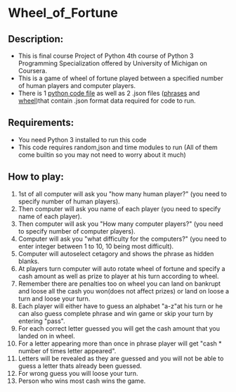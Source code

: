 # Wheel_of_Fortune
## Description:
- This is final course Project of Python 4th course of Python 3 Programming Specialization offered by University of Michigan on Coursera.  
- This is a game of wheel of fortune played between a specified number of human players and computer players.
- There is 1 [python code file](https://github.com/ahmadabdullah407/Wheel_of_Fortune/blob/main/Wheel_of_Fortune.py) as well as 2 .json files ([phrases](https://github.com/ahmadabdullah407/Wheel_of_Fortune/blob/main/phrases.json) and [wheel](https://github.com/ahmadabdullah407/Wheel_of_Fortune/blob/main/wheel.json))that contain .json format data required for code to run.
## Requirements:
- You need Python 3 installed to run this code
- This code requires random,json and time modules to run (All of them come builtin so you may not need to worry about it much)
## How to play:
1. 1st of all computer will ask you "how many human player?" (you need to specify number of human players).
2. Then computer will ask you name of each player (you need to specify name of each player).
3. Then computer will ask you "How many computer players?" (you need to specify number of computer players).
4. Computer will ask you "what difficulty for the computers?" (you need to enter integer between 1 to 10, 10 being most difficult).
5. Computer will autoselect cetagory and shows the phrase as hidden blanks.
6. At players turn computer will auto rotate wheel of fortune and specify a cash amount as well as prize to player at his turn according to wheel.
07. Remember there are penalties too on wheel you can land on bankrupt and loose all the cash you won(does not affect prizes) or land on loose a turn and loose your turn.
06. Each player will either have to guess an alphabet "a-z"at his turn or he can also guess complete phrase and win game or skip your turn by entering "pass".
07. For each correct letter guessed you will get the cash amount that you landed on in wheel.
08. For a letter appearing more than once in phrase player will get "cash * number of times letter appeared".
9.  Letters will be revealed as they are guessed and you will not be able to guess a letter thats already been guessed.
10. For wrong guess you will loose your turn.
11. Person who wins most cash wins the game.
